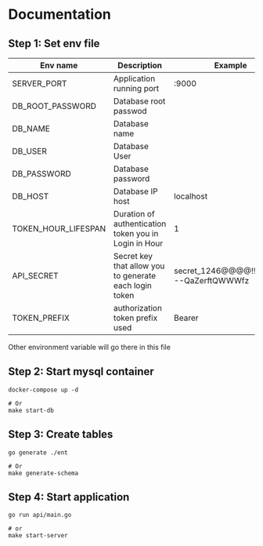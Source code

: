 # Documentation

## Step 1: Set env file
|Env name| Description|Example|
|---|---|---|
|SERVER_PORT|Application running port|:9000|
|DB_ROOT_PASSWORD| Database root passwod||
|DB_NAME| Database name||
|DB_USER| Database User||
|DB_PASSWORD| Database password||
|DB_HOST| Database IP host |localhost|
|TOKEN_HOUR_LIFESPAN| Duration of authentication token you in Login in Hour |1|
|API_SECRET| Secret key that allow you to generate each login token |secret_1246@@@@!!/shghj_---QaZerftQWWWfz|
|TOKEN_PREFIX| authorization token prefix used |Bearer|

Other environment variable will go there in this file


## Step 2: Start mysql container

``` text
docker-compose up -d

# Or
make start-db
```

## Step 3: Create tables
``` text
go generate ./ent

# Or
make generate-schema
```

## Step 4: Start application
```text
go run api/main.go

# or
make start-server
```
